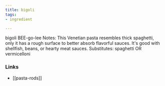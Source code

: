 ```yaml
---
title: bigoli
tags:
- ingredient

---
```

bigoli BEE-go-lee Notes: This Venetian pasta resembles thick spaghetti, only it has a rough surface to better absorb flavorful sauces. It's good with shellfish, beans, or hearty meat sauces. Substitutes: spaghetti OR vermicelloni

### Links

* [[pasta-rods]]
